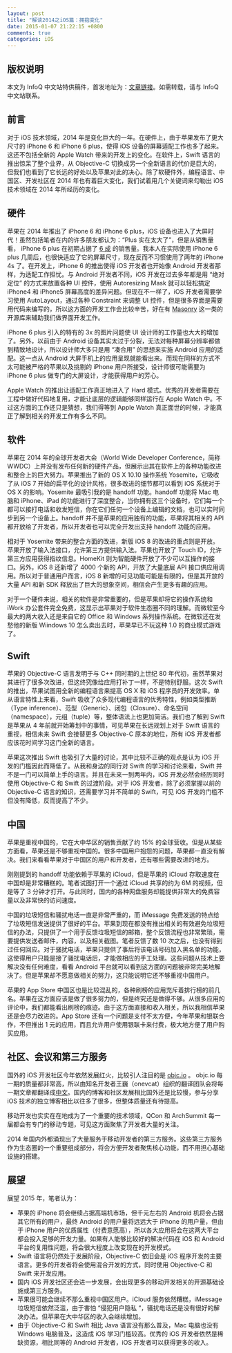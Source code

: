 ```yaml
---
layout: post
title: "解读2014之iOS篇：拥抱变化"
date: 2015-01-07 21:22:15 +0800
comments: true
categories: iOS
---
```



## 版权说明

本文为 InfoQ 中文站特供稿件，首发地址为：[文章链接](http://www.infoq.com/cn/articles/interpretation-of-2014-ios-part-embrace-change)。如需转载，请与 InfoQ 中文站联系。


## 前言

对于 iOS 技术领域，2014 年是变化巨大的一年。在硬件上，由于苹果发布了更大尺寸的 iPhone 6 和 iPhone 6 plus，使得 iOS 设备的屏幕适配工作也多了起来。这还不包括全新的 Apple Watch 带来的开发上的变化。在软件上，Swift 语言的推出惊呆了整个业界，从 Objective-C 切换成另一个全新语言的代价是巨大的，但我们也看到了它长远的好处以及苹果对此的决心。除了软硬件外，编程语言、中国区、开发社区在 2014 年也有着巨大变化，我们试着用几个关键词来勾勒出 iOS 技术领域在 2014 年所经历的变化。

## 硬件

苹果在 2014 年推出了 iPhone 6 和 iPhone 6 plus，iOS 设备也进入了大屏时代！虽然包括笔者在内的许多朋友都认为：“Plus 实在太大了”，但是从销售量看， iPhone 6 plus 在初期占据了 [6 成](http://tech.163.com/14/1006/08/A7S1AHBN000915BE.html) 的销售量。我本人在实际使用 iPhone 6 plus 几周后，也很快适应了它的屏幕尺寸，现在反而不习惯使用了两年的 iPhone 4s 了。在开发上，iPhone 6 的推出使得 iOS 开发者也开始像 Android 开发者那样，为适配工作担忧。与 Android 开发者不同，iOS 开发在过去多年都是用 “绝对定位” 的方式来放置各种 UI 控件，使用 Autoresizing Mask 就可以轻松搞定 iPhone4 和 iPhone5 屏幕高度的差异问题。但现在不一样了，iOS 开发者需要学习使用 AutoLayout，通过各种 Constraint 来调整 UI 控件，但是很多界面是需要用代码来编写的，所以这方面的开发工作会比较辛苦，好在有 [Masonry](https://github.com/Masonry/Masonry) 这一类的开源库来辅助我们做界面开发工作。

iPhone 6 plus 引入的特有的 3x 的图片问题使 UI 设计师的工作量也大大的增加了。另外，以前由于 Android 设备其实太过于分裂，无法对每种屏幕分辨率都做到精致地设计，所以设计师大多只是用 “凑合用” 的思想来实施 Android 应用的适配。这一点从 Android 大屏手机上的应用呈现就能看出来。而现在同样的方式不太可能被严格的苹果以及挑剔的 iPhone 用户所接受，设计师很可能需要为 iPhone 6 plus 做专门的大屏设计，才能获得用户的芳心。

Apple Watch 的推出让适配工作真正地进入了 Hard 模式。优秀的开发者需要在工程中做好代码地复用，才能让底层的逻辑能够同样运行在 Apple Watch 中。不过这方面的工作还只是猜想，我们得等到 Apple Watch 真正面世的时候，才能真正了解到相关的开发工作有多么不同。

## 软件

苹果在 2014 年的全球开发者大会（World Wide Developer Conference，简称 WWDC）上并没有发布任何新的硬件产品，但展示出其在软件上的各种功能改进和整合上的巨大努力。苹果推出了新的 OS X 10.10 操作系统 Yosemite，它吸收了从 iOS 7 开始的扁平化的设计风格，很多改进的细节都可以看到 iOS 系统对于 OS X 的影响。Yosemite 最吸引我的是 handoff 功能。handoff 功能将 Mac 电脑和 iPhone、iPad 的功能进行了深度整合，当你拥有这三个设备时，它们每一个都可以接打电话和收发短信，你在它们任何一个设备上编辑的文档，也可以实时同步到另一个设备上。handoff 并不是苹果的应用独有的功能，苹果将其相关的 API 都开放给了开发者，所以开发者也可以完全开发出支持 handoff 功能的应用。

相对于 Yosemite 带来的整合方面的改进，新版 iOS 8 的改进的重点则是开放。苹果开放了输入法接口，允许第三方提供输入法。苹果也开放了 Touch ID，允许第三方应用获得指纹信息。HomeKit 则为智能硬件开放了不少可以互操作的接口。另外，iOS 8 还新增了 4000 个新的 API，开放了大量底层 API 接口供应用调用。所以对于普通用户而言，iOS 8 新增的可见功能可能是有限的，但是其开放的大量 API 和新 SDK 释放出了巨大的想象空间，相信会产生更多有趣的应用。

对于一个硬件来说，相关的软件是非常重要的，但是苹果却将它的操作系统和 iWork 办公套件完全免费，这显示出苹果对于软件生态圈不同的理解。而微软至今最大的两大收入还是来自它的 Office 和 Windows 系列操作系统。在微软还在发愁他的新版 Wiindows 10 怎么卖出去时，苹果早已不玩这种 1.0 的商业模式游戏了。

## Swift

苹果的 Objective-C 语言发明于与 C++ 同时期的上世纪 80 年代初，虽然苹果对其进行了很多次改进，但这终究像给应用打补丁一样，不是特别舒服。这次 Swift 的推出，苹果试图用全新的编程语言来提高 OS X 和 iOS 程序员的开发效率。单从语言特性上来看，Swift 吸收了众多现代编程语言的优秀特性，例如类型推断（Type inference）、范型（Generic）、闭包（Closure）、命名空间（namespace），元组（tuple）等，整体语法上也更加简洁。我们也了解到 Swift 是苹果从 4 年前就开始筹划中的事情，可见苹果在长远规划上对于 Swift 语言的重视，相信未来 Swift 会接替更多 Objective-C 原本的地位，所有 iOS 开发者都应该花时间学习这门全新的语言。

苹果这次推出 Swift 也吸引了大量的讨论，其中比较不正确的观点是认为 iOS 开发的门槛因此而降低了。从我和身边的同行对 Swift 的学习和讨论来看，Swift 并不是一门可以简单上手的语言。并且在未来一到两年内，iOS 开发必然会经历同时使用 Objective-C 和 Swift 的过渡阶段。对于 iOS 开发者，除了必须掌握以前的 Objective-C 语言的知识，还需要学习并不简单的 Swift，可见 iOS 开发的门槛不但没有降低，反而提高了不少。

## 中国

苹果是重视中国的，它在大中华区的销售贡献了约 15% 的全球营收。但是从某些方面看，苹果还是不够重视中国的。很多中国用户抱怨的问题，苹果都一直没有解决。我们来看看苹果对于中国区的用户和开发者，还有哪些需要改进的地方。

刚刚提到的 handoff 功能依赖于苹果的 iCloud，但是苹果的 iCloud 存取速度在中国却是非常糟糕的。笔者试图打开一个通过 iCloud 共享的约为 6M 的视频，但是等了 3 分钟才打开。与此同时，国内的各种网盘服务却能提供非常大的免费容量以及非常快的访问速度。

中国的垃圾短信和骚扰电话一直是非常严重的，而 iMessage 免费发送的特点给了垃圾短信发送提供了很好的平台。苹果到现在都没有推出相关的有效避免垃圾短信的办法，只提供了一个用于反馈垃圾短信的邮箱，整个反馈流程也非常繁琐，需要提供发送者邮件，内容，以及相关截图。笔者反馈了数 10 次之后，也没有得到过任何回应。对于骚扰电话，苹果只提供了事后将该电话号码加入黑名单的功能，这使得用户只能是接了骚扰电话后，才能做相应的手工处理。这些问题从技术上要解决没有任何难度，看看 Android 平台就可以看到这方面的问题被非常完美地解决了。但是苹果却不愿意做相关的努力，这只能说明它还不够重视中国用户。

苹果的 App Store 中国区也是比较混乱的，各种刷榜的应用充斥着排行榜的前几名。苹果在这方面应该是做了很多努力的，但是终究还是做得不够。从很多应用的评论中，我们都能看出刷榜的痕迹。由于这方面直接和收入相关，所以我相信苹果还是会尽力改进的。App Store 还有一个问题是支付不太方便，今年苹果和银联合作，不但推出 1 元的应用，而且允许用户使用银联卡来付费，极大地方便了用户购买应用。

## 社区、会议和第三方服务

国外的 iOS 开发社区今年依然发展红火，比较引人注目的是 [objc.io](http://www.objc.io/) 。 objc.io 每一期的质量都非常高，所以由知名开发者王巍（onevcat）组织的翻译团队会将每一期文章都翻译成[中文](http://objccn.io/)。国内的博客和社区发展相比国外还是比较慢，参与分享 iOS 技术的独立博客相比以往多了很多，但整体质量还有待提高。

移动开发也实实在在地成为了一个重要的技术领域，QCon 和 ArchSummit 每一届都会有专门的移动专题，可见这方面聚焦了开发者大量的关注。

2014 年国内外都涌现出了大量服务于移动开发者的第三方服务。这些第三方服务作为生态圈的一个重要组成部分，将会方便开发者聚焦核心功能，而不用担心基础设施的搭建。

## 展望

展望 2015 年，笔者认为：

 * 苹果的 iPhone 将会继续占据高端机市场，但千元左右的 Android 机将会占据其它所有的用户，最终 Android 的用户量将远远大于 iPhone 的用户量，但由于 iPhone 用户的优质属性（付费意愿高），所以各大应用将会在这两大平台都会投入足够的开发力量。如果有人能够比较好的解决代码在 iOS 和 Android 平台的复用性问题，将会很大程度上改变现在的开发模式。
 * Swift 语言将仍然处于发展阶段，Objective-C 依旧会是 iOS 程序开发的主要语言。更多的开发者将会使用混合开发的方式，同时使用 Objective-C 和 Swift 来开发应用。
 * 国内 iOS 开发社区还会进一步发展，会出现更多的移动开发相关的开源基础设施或第三方服务。
 * 苹果很可能会继续不那么重视中国区用户。iCloud 服务依然糟糕，iMessage 垃圾短信依然泛滥，由于害怕 “侵犯用户隐私 “，骚扰电话还是没有很好的解决办法。但苹果在大中华区的收入会继续增加。
 * 由于 Objective-C 和 Swift 相比 Java 语言没有那么普及，Mac 电脑也没有 Windows 电脑普及，这造成 iOS 学习门槛较高。优秀的 iOS 开发者依然是稀缺资源，相比同等的 Android 开发者，iOS 开发者可以获得更多的收入。
 